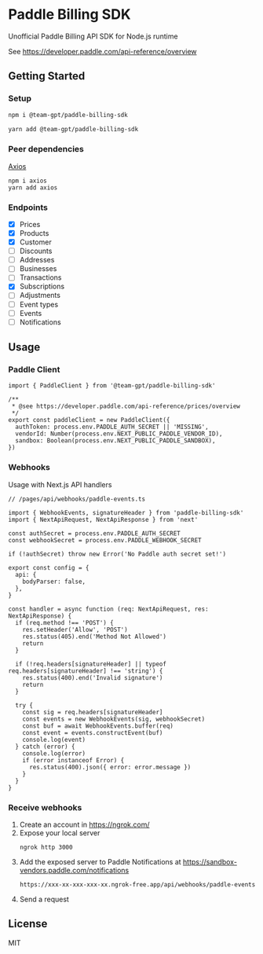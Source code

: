 # Paddle Billing SDK

Unofficial Paddle Billing API SDK for Node.js runtime

See https://developer.paddle.com/api-reference/overview

## Getting Started

### Setup

```bash
npm i @team-gpt/paddle-billing-sdk
```

```bash
yarn add @team-gpt/paddle-billing-sdk
```

### Peer dependencies

[Axios](https://axios-http.com/)

```
npm i axios
yarn add axios
```


### Endpoints

- [x] Prices
- [x] Products
- [x] Customer
- [ ] Discounts
- [ ] Addresses
- [ ] Businesses
- [ ] Transactions
- [x] Subscriptions
- [ ] Adjustments
- [ ] Event types
- [ ] Events
- [ ] Notifications

## Usage

### Paddle Client

```tsx
import { PaddleClient } from '@team-gpt/paddle-billing-sdk'

/**
 * @see https://developer.paddle.com/api-reference/prices/overview
 */
export const paddleClient = new PaddleClient({
  authToken: process.env.PADDLE_AUTH_SECRET || 'MISSING',
  vendorId: Number(process.env.NEXT_PUBLIC_PADDLE_VENDOR_ID),
  sandbox: Boolean(process.env.NEXT_PUBLIC_PADDLE_SANDBOX),
})
```

### Webhooks

Usage with Next.js API handlers

```tsx
// /pages/api/webhooks/paddle-events.ts

import { WebhookEvents, signatureHeader } from 'paddle-billing-sdk'
import { NextApiRequest, NextApiResponse } from 'next'

const authSecret = process.env.PADDLE_AUTH_SECRET
const webhookSecret = process.env.PADDLE_WEBHOOK_SECRET

if (!authSecret) throw new Error('No Paddle auth secret set!')

export const config = {
  api: {
    bodyParser: false,
  },
}

const handler = async function (req: NextApiRequest, res: NextApiResponse) {
  if (req.method !== 'POST') {
    res.setHeader('Allow', 'POST')
    res.status(405).end('Method Not Allowed')
    return
  }

  if (!req.headers[signatureHeader] || typeof req.headers[signatureHeader] !== 'string') {
    res.status(400).end('Invalid signature')
    return
  }

  try {
    const sig = req.headers[signatureHeader]
    const events = new WebhookEvents(sig, webhookSecret)
    const buf = await WebhookEvents.buffer(req)
    const event = events.constructEvent(buf)
    console.log(event)
  } catch (error) {
    console.log(error)
    if (error instanceof Error) {
      res.status(400).json({ error: error.message })
    }
  }
}
```

### Receive webhooks

1. Create an account in https://ngrok.com/
2. Expose your local server
    ```
    ngrok http 3000
    ```
2. Add the exposed server to Paddle Notifications at https://sandbox-vendors.paddle.com/notifications
   ```
   https://xxx-xx-xxx-xxx-xx.ngrok-free.app/api/webhooks/paddle-events	
   ```
 4. Send a request



## License

MIT

